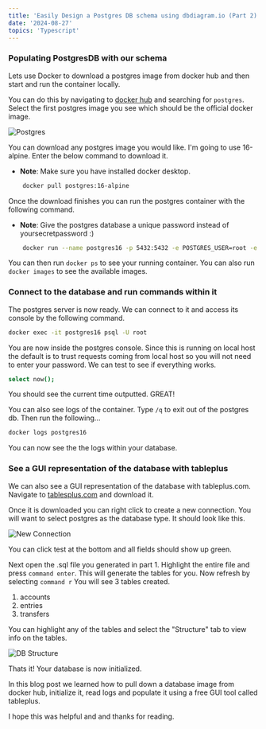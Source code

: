 ```yaml
---
title: 'Easily Design a Postgres DB schema using dbdiagram.io (Part 2)'
date: '2024-08-27'
topics: 'Typescript'
---
```


### Populating PostgresDB with our schema

Lets use Docker to download a postgres image from docker hub and then start and run the container locally.

You can do this by navigating to [docker hub](https://www.hub.docker.com) and searching for `postgres`. Select the first postgres image you see which should be the official docker image.

![Postgres](/images/postgres.png)

You can download any postgres image you would like. I'm going to use 16-alpine. Enter the below command to download it.

- **Note**: Make sure you have installed docker desktop.

```bash
	docker pull postgres:16-alpine
```

Once the download finishes you can run the postgres container with the following command.

- **Note**: Give the postgres database a unique password instead of yoursecretpassword :)

```bash
	docker run --name postgres16 -p 5432:5432 -e POSTGRES_USER=root -e POSTGRES_PASSWORD=yoursecretpassword -d postgres:16-alpine

```

You can then run `docker ps` to see your running container. You can also run `docker images` to see the available images.

### Connect to the database and run commands within it

The postgres server is now ready. We can connect to it and access its console by the following command.

```bash
docker exec -it postgres16 psql -U root
```

You are now inside the postgres console. Since this is running on local host the default is to trust requests coming from local host so you will not need to enter your password. We can test to see if everything works.

```bash
select now();
```

You should see the current time outputted. GREAT!

You can also see logs of the container. Type `/q` to exit out of the postgres db. Then run the following...

```bash
docker logs postgres16
```

You can now see the the logs within your database.

### See a GUI representation of the database with tableplus

We can also see a GUI representation of the database with tableplus.com. Navigate to [tablesplus.com](https://www.tableplus.com) and download it.

Once it is downloaded you can right click to create a new connection. You will want to select postgres as the database type. It should look like this.

![New Connection](/images/newconnection.png)

You can click test at the bottom and all fields should show up green.

Next open the .sql file you generated in part 1. Highlight the entire file and press `command enter`. This will generate the tables for you. Now refresh by selecting `command r` You will see 3 tables created.

1. accounts
2. entries
3. transfers

You can highlight any of the tables and select the "Structure" tab to view info on the tables.

![DB Structure](/images/structure.png)

Thats it! Your database is now initialized.

In this blog post we learned how to pull down a database image from docker hub, initialize it, read logs and populate it using a free GUI tool called tableplus.

I hope this was helpful and and thanks for reading.
